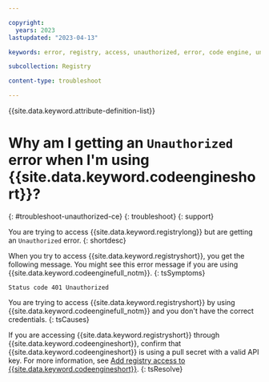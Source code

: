 ```yaml
---

copyright:
  years: 2023
lastupdated: "2023-04-13"

keywords: error, registry, access, unauthorized, error, code engine, unauthorized

subcollection: Registry

content-type: troubleshoot

---
```


{{site.data.keyword.attribute-definition-list}}

# Why am I getting an `Unauthorized` error when I'm using {{site.data.keyword.codeengineshort}}?
{: #troubleshoot-unauthorized-ce}
{: troubleshoot}
{: support}

You are trying to access {{site.data.keyword.registrylong}} but are getting an `Unauthorized` error.
{: shortdesc}

When you try to access {{site.data.keyword.registryshort}}, you get the following message. You might see this error message if you are using {{site.data.keyword.codeenginefull_notm}}.
{: tsSymptoms}

`Status code 401 Unauthorized`

You are trying to access {{site.data.keyword.registryshort}} by using {{site.data.keyword.codeenginefull_notm}} and you don't have the correct credentials.
{: tsCauses}

If you are accessing {{site.data.keyword.registryshort}} through {{site.data.keyword.codeengineshort}}, confirm that {{site.data.keyword.codeengineshort}} is using a pull secret with a valid API key. For more information, see [Add registry access to {{site.data.keyword.codeengineshort}}](/docs/codeengine?topic=codeengine-add-registry#add-registry-access-ce).
{: tsResolve}
